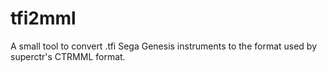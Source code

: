 # tfi2mml
A small tool to convert .tfi Sega Genesis instruments to the format used by superctr's CTRMML format.
